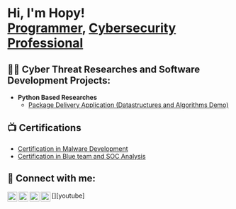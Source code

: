 <h1>Hi, I'm Hopy! <br/><a href="https://github.com/joshmadakor1">Programmer</a>, <a href="https://www.linkedin.com/in/opeyemi-kadir-289887283/">Cybersecurity Professional</a> </h1>

<h2>👨‍💻 Cyber Threat Researches and Software Development Projects:</h2>

- <b>Python Based Researches</b>
  - [Package Delivery Application (Datastructures and Algorithms Demo)](https://github.com/joshmadakor1/Package-Delivery-Pathfinding-Algorithm)

<h2>📺 Certifications</h2>

- [Certification in Malware Development]()
- [Certification in Blue team and SOC Analysis]()

<h2> 🤳 Connect with me:</h2>

[<img align="left" alt="JoshMadakor | YouTube" width="22px" src="https://cdn.jsdelivr.net/npm/simple-icons@v3/icons/youtube.svg" />][youtube]
[<img align="left" alt="JoshMadakor | Twitter" width="22px" src="https://cdn.jsdelivr.net/npm/simple-icons@v3/icons/twitter.svg" />][twitter]
[<img align="left" alt="JoshMadakor | LinkedIn" width="22px" src="https://cdn.jsdelivr.net/npm/simple-icons@v3/icons/linkedin.svg" />][linkedin]
[<img align="left" alt="JoshMadakor | Instagram" width="22px" src="https://cdn.jsdelivr.net/npm/simple-icons@v3/icons/instagram.svg" />][instagram]

[twitter]: https://twitter.com/hopy16275398
[instagram]: https://www.instagram.com/unicorn.pattern/
[linkedin]: https://www.linkedin.com/in/opeyemi-kadir-289887283/


